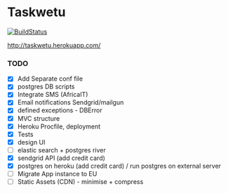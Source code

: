 Taskwetu
========

[![BuildStatus](https://travis-ci.org/ianjuma/recognise.png)](https://travis-ci.org/ianjuma/recognise)

http://taskwetu.herokuapp.com/


### TODO
- [x] Add Separate conf file
- [x] postgres DB scripts
- [x] Integrate SMS (AfricaIT)
- [x] Email notifications Sendgrid/mailgun
- [x] defined exceptions - DBError
- [x] MVC structure
- [x] Heroku Procfile, deployment
- [x] Tests
- [x] design UI
- [ ] elastic search + postgres river
- [x] sendgrid API (add credit card)
- [x] postgres on heroku (add credit card) / run postgres on external server
- [ ] Migrate App instance to EU
- [ ] Static Assets (CDN) - minimise + compress
